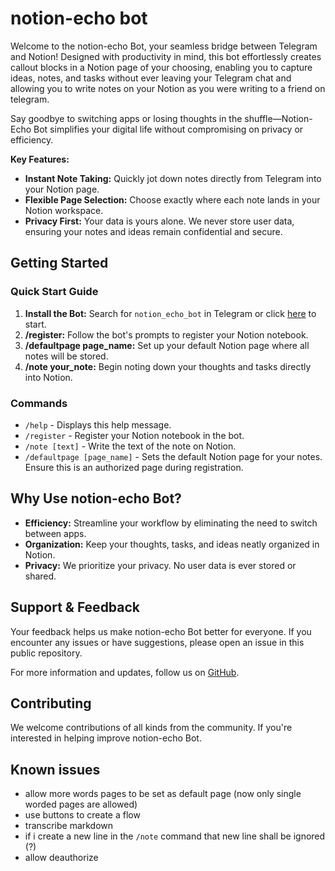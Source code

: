 # notion-echo bot

Welcome to the notion-echo Bot, your seamless bridge between Telegram and Notion! Designed with productivity in mind, this bot effortlessly creates callout blocks in a Notion page of your choosing, enabling you to capture ideas, notes, and tasks without ever leaving your Telegram chat and allowing you to write notes on your Notion as you were writing to a friend on telegram. 

Say goodbye to switching apps or losing thoughts in the shuffle—Notion-Echo Bot simplifies your digital life without compromising on privacy or efficiency.

**Key Features:**
- **Instant Note Taking:** Quickly jot down notes directly from Telegram into your Notion page.
- **Flexible Page Selection:** Choose exactly where each note lands in your Notion workspace.
- **Privacy First:** Your data is yours alone. We never store user data, ensuring your notes and ideas remain confidential and secure.

## Getting Started

### Quick Start Guide

1. **Install the Bot:** Search for `notion_echo_bot` in Telegram or click [here](https://t.me/notion_echo_bot) to start.
2. **/register:** Follow the bot's prompts to register your Notion notebook.
3. **/defaultpage page_name:** Set up your default Notion page where all notes will be stored.
4. **/note your_note:** Begin noting down your thoughts and tasks directly into Notion.

### Commands

- `/help` - Displays this help message.
- `/register` - Register your Notion notebook in the bot.
- `/note [text]` - Write the text of the note on Notion.
- `/defaultpage [page_name]` - Sets the default Notion page for your notes. Ensure this is an authorized page during registration.

## Why Use notion-echo Bot?

- **Efficiency:** Streamline your workflow by eliminating the need to switch between apps.
- **Organization:** Keep your thoughts, tasks, and ideas neatly organized in Notion.
- **Privacy:** We prioritize your privacy. No user data is ever stored or shared.

## Support & Feedback

Your feedback helps us make notion-echo Bot better for everyone. If you encounter any issues or have suggestions, please open an issue in this public repository.

For more information and updates, follow us on [GitHub](https://github.com/fulviodenza/notion-echo).

## Contributing

We welcome contributions of all kinds from the community. If you're interested in helping improve notion-echo Bot.

## Known issues
- allow more words pages to be set as default page (now only single worded pages are allowed)
- use buttons to create a flow
- transcribe markdown
- if i create a new line in the `/note` command that new line shall be ignored (?)
- allow deauthorize
